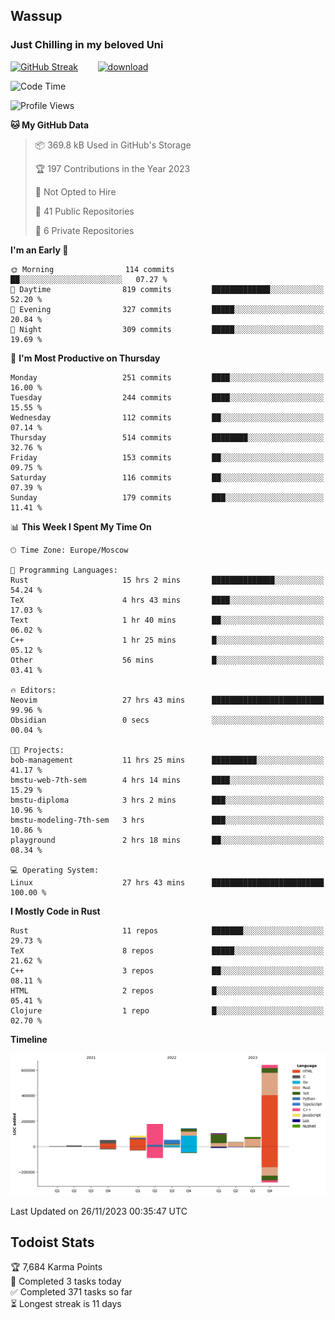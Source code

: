 ## Wassup 
### Just Chilling in my beloved Uni 

<!--
-->

[![GitHub Streak](http://github-readme-streak-stats.herokuapp.com?user=archeoss&theme=shades-of-purple&hide_border=true&date_format=j%20M%5B%20Y%5D)](https://git.io/streak-stats)&nbsp;&nbsp;&nbsp;&nbsp;&nbsp;&nbsp;&nbsp;&nbsp;[![download](https://user-images.githubusercontent.com/68448737/147796309-d8b65b1d-4dde-40d9-b03a-2b42aaa6cd43.jpeg)
](http://bmstu.ru/)

<!--START_SECTION:waka-->
![Code Time](http://img.shields.io/badge/Code%20Time-2%2C112%20hrs%2037%20mins-blue)

![Profile Views](http://img.shields.io/badge/Profile%20Views-1-blue)

**🐱 My GitHub Data** 

> 📦 369.8 kB Used in GitHub's Storage 
 > 
> 🏆 197 Contributions in the Year 2023
 > 
> 🚫 Not Opted to Hire
 > 
> 📜 41 Public Repositories 
 > 
> 🔑 6 Private Repositories 
 > 
**I'm an Early 🐤** 

```text
🌞 Morning                114 commits         ██░░░░░░░░░░░░░░░░░░░░░░░   07.27 % 
🌆 Daytime                819 commits         █████████████░░░░░░░░░░░░   52.20 % 
🌃 Evening                327 commits         █████░░░░░░░░░░░░░░░░░░░░   20.84 % 
🌙 Night                  309 commits         █████░░░░░░░░░░░░░░░░░░░░   19.69 % 
```
📅 **I'm Most Productive on Thursday** 

```text
Monday                   251 commits         ████░░░░░░░░░░░░░░░░░░░░░   16.00 % 
Tuesday                  244 commits         ████░░░░░░░░░░░░░░░░░░░░░   15.55 % 
Wednesday                112 commits         ██░░░░░░░░░░░░░░░░░░░░░░░   07.14 % 
Thursday                 514 commits         ████████░░░░░░░░░░░░░░░░░   32.76 % 
Friday                   153 commits         ██░░░░░░░░░░░░░░░░░░░░░░░   09.75 % 
Saturday                 116 commits         ██░░░░░░░░░░░░░░░░░░░░░░░   07.39 % 
Sunday                   179 commits         ███░░░░░░░░░░░░░░░░░░░░░░   11.41 % 
```


📊 **This Week I Spent My Time On** 

```text
🕑︎ Time Zone: Europe/Moscow

💬 Programming Languages: 
Rust                     15 hrs 2 mins       ██████████████░░░░░░░░░░░   54.24 % 
TeX                      4 hrs 43 mins       ████░░░░░░░░░░░░░░░░░░░░░   17.03 % 
Text                     1 hr 40 mins        ██░░░░░░░░░░░░░░░░░░░░░░░   06.02 % 
C++                      1 hr 25 mins        █░░░░░░░░░░░░░░░░░░░░░░░░   05.12 % 
Other                    56 mins             █░░░░░░░░░░░░░░░░░░░░░░░░   03.41 % 

🔥 Editors: 
Neovim                   27 hrs 43 mins      █████████████████████████   99.96 % 
Obsidian                 0 secs              ░░░░░░░░░░░░░░░░░░░░░░░░░   00.04 % 

🐱‍💻 Projects: 
bob-management           11 hrs 25 mins      ██████████░░░░░░░░░░░░░░░   41.17 % 
bmstu-web-7th-sem        4 hrs 14 mins       ████░░░░░░░░░░░░░░░░░░░░░   15.29 % 
bmstu-diploma            3 hrs 2 mins        ███░░░░░░░░░░░░░░░░░░░░░░   10.96 % 
bmstu-modeling-7th-sem   3 hrs               ███░░░░░░░░░░░░░░░░░░░░░░   10.86 % 
playground               2 hrs 18 mins       ██░░░░░░░░░░░░░░░░░░░░░░░   08.34 % 

💻 Operating System: 
Linux                    27 hrs 43 mins      █████████████████████████   100.00 % 
```

**I Mostly Code in Rust** 

```text
Rust                     11 repos            ███████░░░░░░░░░░░░░░░░░░   29.73 % 
TeX                      8 repos             █████░░░░░░░░░░░░░░░░░░░░   21.62 % 
C++                      3 repos             ██░░░░░░░░░░░░░░░░░░░░░░░   08.11 % 
HTML                     2 repos             █░░░░░░░░░░░░░░░░░░░░░░░░   05.41 % 
Clojure                  1 repo              █░░░░░░░░░░░░░░░░░░░░░░░░   02.70 % 
```



**Timeline**

![Lines of Code chart](https://raw.githubusercontent.com/archeoss/archeoss/master/assets/bar_graph.png)


 Last Updated on 26/11/2023 00:35:47 UTC
<!--END_SECTION:waka-->

## Todoist Stats

<!-- TODO-IST:START -->
🏆  7,684 Karma Points           
🌸  Completed 3 tasks today           
✅  Completed 371 tasks so far           
⏳  Longest streak is 11 days
<!-- TODO-IST:END -->
